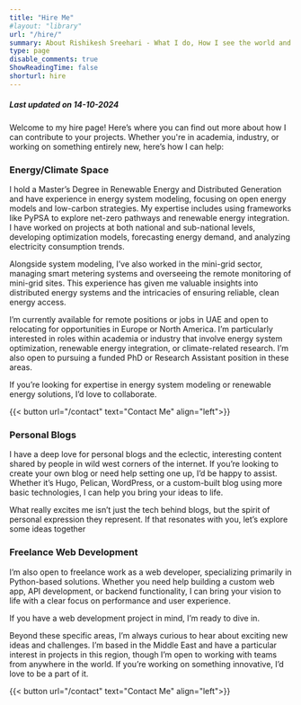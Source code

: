 ```yaml
---
title: "Hire Me"
#layout: "library"
url: "/hire/"
summary: About Rishikesh Sreehari - What I do, How I see the world and why I write this blog.
type: page
disable_comments: true
ShowReadingTime: false
shorturl: hire
---
```

##### Last updated on 14-10-2024



Welcome to my hire page! Here’s where you can find out more about how I can contribute to your projects. Whether you're in academia, industry, or working on something entirely new, here’s how I can help:

### Energy/Climate Space

I hold a Master’s Degree in Renewable Energy and Distributed Generation and have experience in energy system modeling, focusing on open energy models and low-carbon strategies. My expertise includes using frameworks like PyPSA to explore net-zero pathways and renewable energy integration. I have worked on projects at both national and sub-national levels, developing optimization models, forecasting energy demand, and analyzing electricity consumption trends.

Alongside system modeling, I’ve also worked in the mini-grid sector, managing smart metering systems and overseeing the remote monitoring of mini-grid sites. This experience has given me valuable insights into distributed energy systems and the intricacies of ensuring reliable, clean energy access.

I’m currently available for remote positions or jobs in UAE and open to relocating for opportunities in Europe or North America. I’m particularly interested in roles within academia or industry that involve energy system optimization, renewable energy integration, or climate-related research. I’m also open to pursuing a funded PhD or Research Assistant position in these areas.

If you’re looking for expertise in energy system modeling or renewable energy solutions, I’d love to collaborate.

{{< button url="/contact" text="Contact Me" align="left">}}


### Personal Blogs
I have a deep love for personal blogs and the eclectic, interesting content shared by people in wild west corners of the internet. If you’re looking to create your own blog or need help setting one up, I’d be happy to assist. Whether it’s Hugo, Pelican, WordPress, or a custom-built blog using more basic technologies, I can help you bring your ideas to life.

What really excites me isn’t just the tech behind blogs, but the spirit of personal expression they represent. If that resonates with you, let’s explore some ideas together

### Freelance Web Development
I’m also open to freelance work as a web developer, specializing primarily in Python-based solutions. Whether you need help building a custom web app, API development, or backend functionality, I can bring your vision to life with a clear focus on performance and user experience.

If you have a web development project in mind, I’m ready to dive in.

Beyond these specific areas, I’m always curious to hear about exciting new ideas and challenges. I’m based in the Middle East and have a particular interest in projects in this region, though I’m open to working with teams from anywhere in the world. If you’re working on something innovative, I’d love to be a part of it.


{{< button url="/contact" text="Contact Me" align="left">}}
